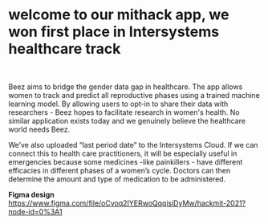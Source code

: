 <h1><b>welcome to our mithack app, we won first place in Intersystems healthcare track </h1></b> <br />

Beez aims to bridge the gender data gap in healthcare. The app allows women to track and predict all reproductive phases using a trained machine learning model. By allowing users to opt-in to share their data with researchers - Beez hopes to facilitate research in women's health. No similar application exists today and we genuinely believe the healthcare world needs Beez. <br/>

We’ve also uploaded “last period date” to the Intersystems Cloud. If we can connect this to health care practitioners, it will be especially useful in emergencies because some medicines -like painkillers - have different efficacies in different phases of a women’s cycle. Doctors can then determine the amount and type of medication to be administered. <br/>


**Figma design**
https://www.figma.com/file/oCvoq2IYERwoQqqisiDyMw/hackmit-2021?node-id=0%3A1
